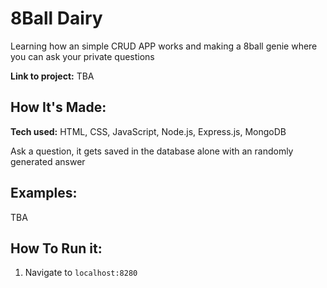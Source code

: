 # 8Ball Dairy
Learning how an simple CRUD APP works and making a 8ball genie where you can ask your private questions

**Link to project:** TBA

## How It's Made:

**Tech used:** HTML, CSS, JavaScript, Node.js, Express.js, MongoDB

Ask a question, it gets saved in the database alone with an randomly generated answer


## Examples:
TBA

## How To Run it:

1. Navigate to `localhost:8280`


